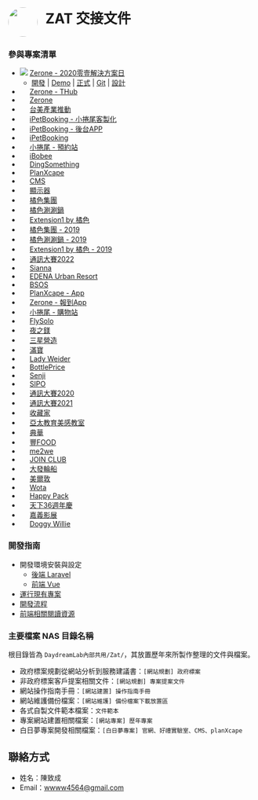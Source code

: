 <div style="display: flex;align-items: center;">
<img alt="" style="border-radius: 100%;margin-right: 1rem;" width="60px" src="https://assets.codepen.io/1759070/%E8%87%B4%E6%88%90.png"/>
<h1 style="margin-top: 0">ZAT 交接文件</h1>
</div>

### 參與專案清單
- ![](https://assets.codepen.io/1759070/vue_1.png) [Zerone - 2020零壹解決方案日](index.md)
  - [開發](index.md) | [Demo](index.md) | [正式](index.md) | [Git](index.md) | [設計](index.md)
- <img style="margin-right: 0.5rem;" height="12px" src="https://assets.codepen.io/1759070/vue.png" />[Zerone - THub](index.md)
- <img style="margin-right: 0.5rem;" height="12px" src="https://assets.codepen.io/1759070/vue.png" />[Zerone](index.md)
- <img style="margin-right: 0.5rem;" height="12px" src="https://assets.codepen.io/1759070/vue.png" />[台美產業推動](index.md)
- <img style="margin-right: 0.5rem;" height="12px" src="https://assets.codepen.io/1759070/vue.png" />[iPetBooking - 小捲尾客製化](index.md)
- <img style="margin-right: 0.5rem;" height="12px" src="https://assets.codepen.io/1759070/vue.png" />[iPetBooking - 後台APP](index.md)
- <img style="margin-right: 0.5rem;" height="12px" src="https://assets.codepen.io/1759070/vue.png" />[iPetBooking](index.md)
- <img style="margin-right: 0.5rem;" height="12px" src="https://assets.codepen.io/1759070/vue.png" />[小捲尾 - 預約站](index.md)
- <img style="margin-right: 0.5rem;" height="12px" src="https://assets.codepen.io/1759070/vue.png" />[iBobee](index.md)
- <img style="margin-right: 0.5rem;" height="12px" src="https://assets.codepen.io/1759070/vue.png" />[DingSomething](index.md)
- <img style="margin-right: 0.5rem;" height="12px" src="https://assets.codepen.io/1759070/vue.png" />[PlanXcape](index.md)
- <img style="margin-right: 0.5rem;" height="12px" src="https://assets.codepen.io/1759070/vue.png" />[CMS](index.md)
- <img style="margin-right: 0.5rem;" height="12px" src="https://assets.codepen.io/1759070/vue.png" />[顯示器](index.md)
- <img style="margin-right: 0.5rem;" height="12px" src="https://assets.codepen.io/1759070/vue.png" />[橘色集團](index.md)
- <img style="margin-right: 0.5rem;" height="12px" src="https://assets.codepen.io/1759070/vue.png" />[橘色涮涮鍋](index.md)
- <img style="margin-right: 0.5rem;" height="12px" src="https://assets.codepen.io/1759070/vue.png" />[Extension1 by 橘色](index.md)
- <img style="margin-right: 0.5rem;" height="12px" src="https://assets.codepen.io/1759070/vue.png" />[橘色集團 - 2019](index.md)
- <img style="margin-right: 0.5rem;" height="12px" src="https://assets.codepen.io/1759070/vue.png" />[橘色涮涮鍋 - 2019](index.md)
- <img style="margin-right: 0.5rem;" height="12px" src="https://assets.codepen.io/1759070/vue.png" />[Extension1 by 橘色 - 2019](index.md)
- <img style="margin-right: 0.5rem;" height="12px" src="https://assets.codepen.io/1759070/vue.png" />[通訊大賽2022](index.md)
- <img style="margin-right: 0.5rem;" height="12px" src="https://assets.codepen.io/1759070/vue.png" />[Sianna](index.md)
- <img style="margin-right: 0.5rem;" height="12px" src="https://assets.codepen.io/1759070/vue.png" />[EDENA Urban Resort](index.md)
- <img style="margin-right: 0.5rem;" height="12px" src="https://assets.codepen.io/1759070/vue.png" />[BSOS](index.md)
- <img style="margin-right: 0.5rem;" height="12px" src="https://assets.codepen.io/1759070/framework7.png" />[PlanXcape - App](index.md)
- <img style="margin-right: 0.5rem;" height="12px" src="https://assets.codepen.io/1759070/capacitor.svg" />[Zerone - 報到App](index.md)
- <img style="margin-right: 0.5rem;" height="12px" src="https://assets.codepen.io/1759070/wordpress.svg" />[小捲尾 - 購物站](index.md)
- <img style="margin-right: 0.5rem;" height="12px" src="https://assets.codepen.io/1759070/wordpress.svg" />[FlySolo](index.md)
- <img style="margin-right: 0.5rem;" height="12px" src="https://assets.codepen.io/1759070/wordpress.svg" />[夜之鎂](index.md)
- <img style="margin-right: 0.5rem;" height="12px" src="https://assets.codepen.io/1759070/wordpress.svg" />[三星營造](index.md)
- <img style="margin-right: 0.5rem;" height="12px" src="https://assets.codepen.io/1759070/wordpress.svg" />[滿寶](index.md)
- <img style="margin-right: 0.5rem;" height="12px" src="https://assets.codepen.io/1759070/wordpress.svg" />[Lady Weider](index.md)
- <img style="margin-right: 0.5rem;" height="12px" src="https://assets.codepen.io/1759070/joomla.png" />[BottlePrice](index.md)
- <img style="margin-right: 0.5rem;" height="12px" src="https://assets.codepen.io/1759070/joomla.png" />[Senji](index.md)
- <img style="margin-right: 0.5rem;" height="12px" src="https://assets.codepen.io/1759070/joomla.png" />[SIPO](index.md)
- <img style="margin-right: 0.5rem;" height="12px" src="https://assets.codepen.io/1759070/joomla.png" />[通訊大賽2020](index.md)
- <img style="margin-right: 0.5rem;" height="12px" src="https://assets.codepen.io/1759070/joomla.png" />[通訊大賽2021](index.md)
- <img style="margin-right: 0.5rem;" height="12px" src="https://assets.codepen.io/1759070/joomla.png" />[收藏家](index.md)
- <img style="margin-right: 0.5rem;" height="12px" src="https://assets.codepen.io/1759070/joomla.png" />[亞太教育美感教室](index.md)
- <img style="margin-right: 0.5rem;" height="12px" src="https://assets.codepen.io/1759070/joomla.png" />[典華](index.md)
- <img style="margin-right: 0.5rem;" height="12px" src="https://assets.codepen.io/1759070/joomla.png" />[豐FOOD](index.md)
- <img style="margin-right: 0.5rem;" height="12px" src="https://assets.codepen.io/1759070/joomla.png" />[me2we](index.md)
- <img style="margin-right: 0.5rem;" height="12px" src="https://assets.codepen.io/1759070/joomla.png" />[JOIN CLUB](index.md)
- <img style="margin-right: 0.5rem;" height="12px" src="https://assets.codepen.io/1759070/joomla.png" />[大發輪船](index.md)
- <img style="margin-right: 0.5rem;" height="12px" src="https://assets.codepen.io/1759070/joomla.png" />[美爾敦](index.md)
- <img style="margin-right: 0.5rem;" height="12px" src="https://assets.codepen.io/1759070/joomla.png" />[Wota](index.md)
- <img style="margin-right: 0.5rem;" height="12px" src="https://assets.codepen.io/1759070/joomla.png" />[Happy Pack](index.md)
- <img style="margin-right: 0.5rem;" height="12px" src="https://assets.codepen.io/1759070/HTML5.svg" />[天下36週年慶](index.md)
- <img style="margin-right: 0.5rem;" height="12px" src="https://assets.codepen.io/1759070/HTML5.svg" />[嘉義影展](index.md)
- <img style="margin-right: 0.5rem;" height="12px" src="https://assets.codepen.io/1759070/HTML5.svg" />[Doggy Willie](index.md)

### 開發指南

- 開發環境安裝與設定
    - [後端 Laravel](develop/setup-laravel.md)
    - [前端 Vue](develop/setup-vue.md)
- [運行現有專案](develop/existing-project.md)
- [開發流程](develop/workflow.md)
- [前端相關閱讀資源](develop/frontend.md)

### 主要檔案 NAS 目錄名稱

根目錄皆為 `DaydreamLab內部共用/Zat/`，其放置歷年來所製作整理的文件與檔案。

- 政府標案規劃從網站分析到服務建議書：`[網站規劃] 政府標案`
- 非政府標案客戶提案相關文件：`[網站規劃] 專案提案文件`
- 網站操作指南手冊：`[網站建置] 操作指南手冊`
- 網站維護備份檔案：`[網站維護] 備份檔案下載放置區`
- 各式自製文件範本檔案：`文件範本`
- 專案網站建置相關檔案：`[網站專案] 歷年專案`
- 白日夢專案開發相關檔案：`[白日夢專案] 官網、好禮實驗室、CMS、planXcape`

## 聯絡方式

- 姓名：陳致成
- Email：wwww4564@gmail.com
